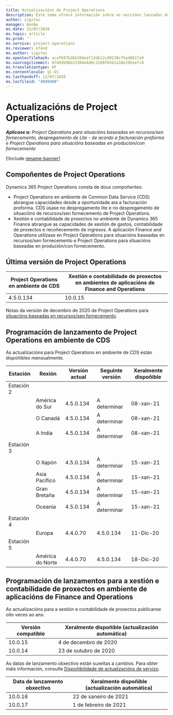 ```yaml
---
title: Actualizacións de Project Operations
description: Este tema ofrece información sobre as versións lanzadas de Dynamics 365 Project Operations.
author: sigitac
manager: Annbe
ms.date: 12/07/2020
ms.topic: article
ms.prod: ''
ms.service: project-operations
ms.reviewer: kfend
ms.author: sigitac
ms.openlocfilehash: acafb97b2bb20deaf12db12cd9238cf5ad0817a9
ms.sourcegitcommit: 87dd3b9bb23384e4d0c3208f0341a3de295eefc8
ms.translationtype: HT
ms.contentlocale: gl-ES
ms.lasthandoff: 12/07/2020
ms.locfileid: "4689408"
---
```

# <a name="project-operations-updates"></a>Actualizacións de Project Operations

_**Aplícase a:** Project Operations para situacións baseadas en recursos/sen fornecemento, despregamento de Lite - de acordo a facturación proforma e Project Operations para situacións baseadas en produción/con fornecemento_

[!include [rename-banner](~/includes/cc-data-platform-banner.md)]

## <a name="project-operations-components"></a>Compoñentes de Project Operations

Dynamics 365 Project Operations consta de dous compoñentes:

- Project Operations en ambiente de Common Data Service (CDS) abrangue capacidades desde a oportunidade ata a facturación proforma. CDS úsase no despregamento lite e no despregamento de situacións de recursos/sen fornecemento de Project Operations.
- Xestión e contabilidade de proxectos no ambiente de Dynamics 365 Finance abrangue as capacidades de xestión de gastos, contabilidade de proxectos e recoñecemento de ingresos. A aplicación Finance and Operations utilízase en Project Operations para situacións baseadas en recursos/sen fornecemento e Project Operations para situacións baseadas en produción/con fornecemento.

## <a name="project-operations-latest-version"></a>Última versión de Project Operations

| Project Operations en ambiente de CDS | Xestión e contabilidade de proxectos en ambientes de aplicacións de Finance and Operations |
| --- | --- |
| 4.5.0.134 | 10.0.15 |

Notas da versión de decembro de 2020 de Project Operations para [situacións baseadas en recursos/sen fornecemento](whats-new-dec-2020-resource-based.md).

## <a name="release-schedule-for-project-operations-on-cds-environment"></a>Programación de lanzamento de Project Operations en ambiente de CDS

As actualizacións para Project Operations en ambiente de CDS están dispoñibles mensualmente. 

| Estación   | Rexión        | Versión actual | Seguinte versión | Xeralmente dispoñible |
|-----------|---------------|-----------------|--------------|---------------------|
| Estación 2 |   &nbsp;      |    &nbsp;       | &nbsp;       |      &nbsp;         |
|   &nbsp;  | América do Sur |  4.5.0.134       | A determinar     | 08-xan-21           |
|    &nbsp; | O Canadá        |  4.5.0.134       | A determinar     | 08-xan-21          |
|   &nbsp;  | A India         |  4.5.0.134       | A determinar     | 08-xan-21           |
| Estación 3  |      &nbsp;   |     &nbsp;      |     &nbsp;   |      &nbsp;         |
|   &nbsp;  | O Xapón         |  4.5.0.134       | A determinar     | 15-xan-21           |
|   &nbsp;  | Asia Pacífico  |  4.5.0.134       | A determinar     | 15-xan-21           |
|   &nbsp;  | Gran Bretaña |  4.5.0.134       | A determinar     | 15-xan-21           |
|   &nbsp;  | Oceanía       |  4.5.0.134       | A determinar     | 15-xan-21           |
| Estación 4 |     &nbsp;    |     &nbsp;      |     &nbsp;   |      &nbsp;         |
|   &nbsp;  | Europa        |  4.4.0.70       | 4.5.0.134     | 11-Dic-20           |
| Estación 5 |     &nbsp;    |     &nbsp;      |     &nbsp;   |      &nbsp;         |
|   &nbsp;  | América do Norte |  4.4.0.70       | 4.5.0.134     | 18-Dic-20           |

## <a name="release-schedule-for-project-management-and-accounting-in-the-finance-and-operations-apps-environment"></a>Programación de lanzamentos para a xestión e contabilidade de proxectos en ambiente de aplicacións de Finance and Operations

As actualizacións para a xestión e contabilidade de proxectos publícanse oito veces ao ano.

| Versión compatible | Xeralmente dispoñible (actualización automática) |
| --- | --- |
| 10.0.15 | 4 de decembro de 2020 |
| 10.0.14 | 23 de outubro de 2020 |

As datas de lanzamento obxectivo están suxeitas a cambios. Para obter máis información, consulte [Dispoñibilidade de actualizacións de servizo](https://docs.microsoft.com/dynamics365/fin-ops-core/fin-ops/get-started/public-preview-releases?toc=/dynamics365/finance/toc.json).

| Data de lanzamento obxectivo | Xeralmente dispoñible (actualización automática) |
| --- | --- |
| 10.0.16 | 22 de xaneiro de 2021 |
| 10.0.17 | 1 de febreiro de 2021 |

